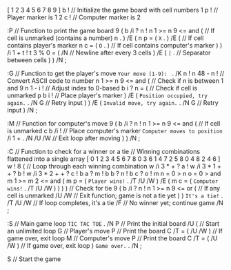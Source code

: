 [ 1 2 3 4 5 6 7 8 9 ] b !      // Initialize the game board with cell numbers
1 p !                          // Player marker is 1
2 c !                          // Computer marker is 2

:P                            // Function to print the game board
  9 (
    b /i ? n !
    n 1 >= n 9 <= and (        // If cell is unmarked (contains a number)
      n .
    ) /E (
      n p = ( `X` . ) /E (     // If cell contains player's marker
      n c = ( `O` . )          // If cell contains computer's marker
      )
    )
    /i 1 + t !
    t 3 % 0 = (
      /N                       // Newline after every 3 cells
    ) /E (
      `|` .                    // Separator between cells
    )
  )
  /N
;

:G                            // Function to get the player's move
  `Your move (1-9): ` . /K n !
  n 48 - n !                   // Convert ASCII code to number
  n 1 >= n 9 <= and (          // Check if n is between 1 and 9
    n 1 - i !                  // Adjust index to 0-based
    b i ? n = (                // Check if cell is unmarked
      p b i !                  // Place player's marker
    ) /E (
      `Position occupied, try again.` . /N
      G                        // Retry input
    )
  ) /E (
    `Invalid move, try again.` . /N
    G                          // Retry input
  )
  /N
;

:M                            // Function for computer's move
  9 (
    b /i ? n !
    n 1 >= n 9 <= and (        // If cell is unmarked
      c b /i !                 // Place computer's marker
      `Computer moves to position ` /i 1 + . /N
      /U /W                    // Exit loop after moving
    )
  )
  /N
;

:C                            // Function to check for a winner or a tie
  // Winning combinations flattened into a single array
  [ 0 1 2 3 4 5 6 7 8
    0 3 6 1 4 7 2 5 8
    0 4 8 2 4 6 ] w !
  8 (                          // Loop through each winning combination
    w /i 3 * + ? a !
    w /i 3 * 1 + + ? b !
    w /i 3 * 2 + + ? c !
    b a ? m !
    b b ? n !
    b c ? o !
    m n = 0 > n o = 0 > and m 1 >= m 2 <= and (
      m p = ( `Player wins!` . /T /U /W ) /E (
      m c = ( `Computer wins!` . /T /U /W )
      )
    )
  )
  // Check for tie
  9 (
    b /i ? n !
    n 1 >= n 9 <= or (         // If any cell is unmarked
      /U /W                    // Exit function; game is not a tie yet
    )
  )
  `It's a tie!` . /T /U /W     // If loop completes, it's a tie
  /F                           // No winner yet; continue game
  /N
;

:S                            // Main game loop
  `TIC TAC TOE` . /N
  P                            // Print the initial board
  /U (                         // Start an unlimited loop
    G                          // Player's move
    P                          // Print the board
    C /T = ( /U /W )           // If game over, exit loop
    M                          // Computer's move
    P                          // Print the board
    C /T = ( /U /W )           // If game over, exit loop
  )
  `Game over.` . /N
;

S                              // Start the game
